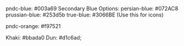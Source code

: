 pndc-blue: #003a69
Secondary Blue Options:
persian-blue: #072AC8
prussian-blue: #253d5b
true-blue: #3066BE (Use this for icons)

pndc-orange: #f97521

<!-- Contenders for Separator -->

Khaki: #bbada0
Dun: #d1c6ad;
